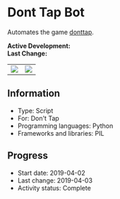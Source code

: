 # Dont Tap Bot
Automates the game [donttap](donttap.com).

**Active Development:** <br>
**Last Change:** <br>

| | |
| :---: | :---: |
| ![](/Screenshots/1-Game) | ![](/Screenshots/2) |

## Information
- Type: Script
- For: Don't Tap
- Programming languages: Python
- Frameworks and libraries: PIL

## Progress
- Start date: 2019-04-02
- Last change: 2019-04-03
- Activity status: Complete
